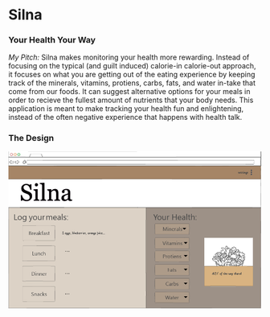 # Silna 
### Your Health Your Way

_My Pitch:_
Silna makes monitoring your health more rewarding. Instead of focusing on the typical (and guilt induced) calorie-in calorie-out approach, it focuses on what you are getting out of the eating experience by keeping track of the minerals, vitamins, protiens, carbs, fats, and water in-take that come from our foods. It can suggest alternative options for your meals in order to recieve the fullest amount of nutrients that your body needs. This application is meant to make tracking your health fun and enlightening, instead of the often negative experience that happens with health talk. 

### The Design
![User's Home Page](https://github.com/katie10o/startup/blob/main/images/silna_roughDraft.png)


